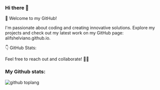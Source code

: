 ### Hi there 👋
🚀 Welcome to my GitHub!

I'm passionate about coding and creating innovative solutions. Explore my projects and check out my latest work on my GitHub page: alifshelviano.github.io.

👇 GitHub Stats:

Feel free to reach out and collaborate! 🤝✨
<!--
**alifshelviano/alifshelviano** is a ✨ _special_ ✨ repository because its `README.md` (this file) appears on your GitHub profile.

Here are some ideas to get you started:

- 🔭 I’m currently working on ...
- 🌱 I’m currently learning ...
- 👯 I’m looking to collaborate on ...
- 🤔 I’m looking for help with ...
- 💬 Ask me about ...
- 📫 How to reach me: ...
- 😄 Pronouns: ...
- ⚡ Fun fact: ...
-->

### My Github stats:
![github toplang](https://github-readme-stats-sigma-five.vercel.app/api/top-langs/?username=alifshelviano&layout=compact&theme=nightowl)
